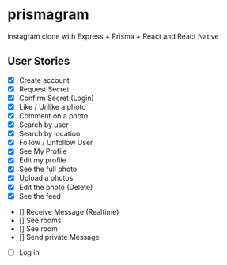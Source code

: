 # prismagram
instagram clone with Express + Prisma + React and React Native

## User Stories

- [x] Create account
- [x] Request Secret
- [x] Confirm Secret (Login)
- [x] Like / Unlike a photo
- [x] Comment on a photo
- [x] Search by user
- [x] Search by location
- [x] Follow / Unfollow User
- [x] See My Profile
- [x] Edit my profile
- [x] See the full photo
- [x] Upload a photos
- [x] Edit the photo (Delete)
- [x] See the feed
- [] Receive Message (Realtime)
- [] See rooms
- [] See room
- [] Send private Message
- [ ] Log in 